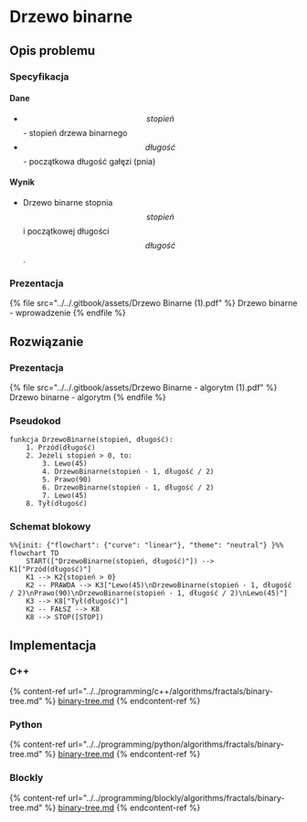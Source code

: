 # Drzewo binarne

## Opis problemu

### Specyfikacja

#### Dane

* $$stopień$$ - stopień drzewa binarnego
* $$długość$$ - początkowa długość gałęzi (pnia)

#### Wynik

* Drzewo binarne stopnia $$stopień$$ i początkowej długości $$długość$$.

### Prezentacja

{% file src="../../.gitbook/assets/Drzewo Binarne (1).pdf" %}
Drzewo binarne - wprowadzenie
{% endfile %}

## Rozwiązanie

### Prezentacja

{% file src="../../.gitbook/assets/Drzewo Binarne - algorytm (1).pdf" %}
Drzewo binarne - algorytm
{% endfile %}

### Pseudokod

```
funkcja DrzewoBinarne(stopień, długość):
    1. Przód(długość)
    2. Jeżeli stopień > 0, to:
        3. Lewo(45)
        4. DrzewoBinarne(stopień - 1, długość / 2)
        5. Prawo(90)
        6. DrzewoBinarne(stopień - 1, długość / 2)
        7. Lewo(45)
    8. Tył(długość)
```

### Schemat blokowy

```mermaid
%%{init: {"flowchart": {"curve": "linear"}, "theme": "neutral"} }%%
flowchart TD
	START(["DrzewoBinarne(stopień, długość)"]) --> K1["Przód(długość)"]
	K1 --> K2{stopień > 0}
	K2 -- PRAWDA --> K3["Lewo(45)\nDrzewoBinarne(stopień - 1, długość / 2)\nPrawo(90)\nDrzewoBinarne(stopień - 1, długość / 2)\nLewo(45)"]
	K3 --> K8["Tył(długość)"]
	K2 -- FAŁSZ --> K8
	K8 --> STOP([STOP])
```

## Implementacja

### C++

{% content-ref url="../../programming/c++/algorithms/fractals/binary-tree.md" %}
[binary-tree.md](../../programming/c++/algorithms/fractals/binary-tree.md)
{% endcontent-ref %}

### Python

{% content-ref url="../../programming/python/algorithms/fractals/binary-tree.md" %}
[binary-tree.md](../../programming/python/algorithms/fractals/binary-tree.md)
{% endcontent-ref %}

### Blockly

{% content-ref url="../../programming/blockly/algorithms/fractals/binary-tree.md" %}
[binary-tree.md](../../programming/blockly/algorithms/fractals/binary-tree.md)
{% endcontent-ref %}
